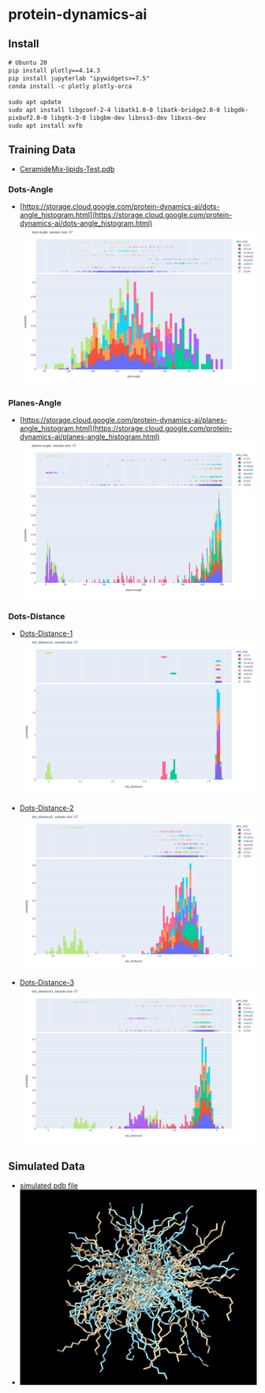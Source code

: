 # protein-dynamics-ai  

## Install 
```
# Ubuntu 20
pip install plotly==4.14.3
pip install jupyterlab "ipywidgets>=7.5"
conda install -c plotly plotly-orca

sudo apt update
sudo apt install libgconf-2-4 libatk1.0-0 libatk-bridge2.0-0 libgdk-pixbuf2.0-0 libgtk-3-0 libgbm-dev libnss3-dev libxss-dev
sudo apt install xvfb
```

## Training Data
* [CeramideMix-lipids-Test.pdb](CeramideMix-lipids-Test.pdb)

### Dots-Angle
* [https://storage.cloud.google.com/protein-dynamics-ai/dots-angle_histogram.html](https://storage.cloud.google.com/protein-dynamics-ai/dots-angle_histogram.html)
![img](output/dots-angle_histogram.png)


### Planes-Angle
* [https://storage.cloud.google.com/protein-dynamics-ai/planes-angle_histogram.html](https://storage.cloud.google.com/protein-dynamics-ai/planes-angle_histogram.html)
![img](output/planes-angle_histogram.png)


### Dots-Distance
* [Dots-Distance-1](https://storage.cloud.google.com/protein-dynamics-ai/dot_distance1_histogram.html)
![img](output/dot_distance1_histogram.png)

* [Dots-Distance-2](https://storage.cloud.google.com/protein-dynamics-ai/dot_distance2_histogram.html)
![img](output/dot_distance2_histogram.png)

* [Dots-Distance-3](https://storage.cloud.google.com/protein-dynamics-ai/dot_distance3_histogram.html)
![img](output/dot_distance3_histogram.png)


## Simulated Data
* [simulated pdb file](data_sim_all.pdb)
* ![img](./image.png)